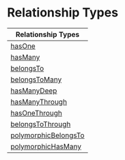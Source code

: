 # Relationship Types

| Relationship Types                              |
| ----------------------------------------------- |
| [hasOne](hasone.md)                             |
| [hasMany](hasmany.md)                           |
| [belongsTo](belongsto.md)                       |
| [belongsToMany](belongstomany.md)               |
| [hasManyDeep](hasmanythrough.md)                |
| [hasManyThrough](hasmanythrough-1.md)           |
| [hasOneThrough](hasonethrough.md)               |
| [belongsToThrough](belongstothrough.md)         |
| [polymorphicBelongsTo](polymorphicbelongsto.md) |
| [polymorphicHasMany](polymorphichasmany.md)     |
